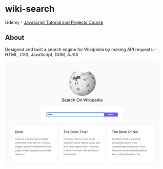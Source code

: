 # wiki-search
Udemy - [Javascript Tutorial and Projects Course](https://www.udemy.com/course/javascript-tutorial-for-beginners-w/)

## About
Designed and built a search engine for Wikipedia by making API requests - HTML, CSS, JavaScript, DOM, AJAX

<img src="https://github.com/swimmingHaribo/wiki-search/blob/main/wiki.png" width="700" />
